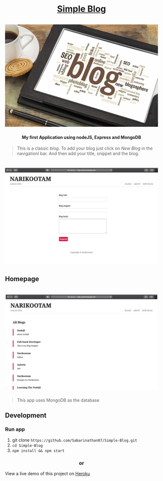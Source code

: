 
<h1 align="center">
<a href="https://github.com/Sabarinathan07/Simple-Blog">Simple Blog
</a><br/><br/>
<img src="https://github.com/Sabarinathan07/Simple-Blog/blob/master/screenshots/Blog-img.jpeg?raw=true">
</br>
</h1>
<h4 align="center">My first Application using nodeJS, Express and MongoDB</h4>
<p align="center">
</p>

> This is a classic _blog_. To add your blog just click on _New_ _Blog_ in the navigationl bar. And then add your title, snippet and the blog.


<h1 align="center">
<a href="https://blog-simpl.herokuapp.com/">
<img src="https://github.com/Sabarinathan07/Simple-Blog/blob/master/screenshots/create-blog.png?raw=true"/>
</h1></a>


## Homepage

<h1 align="center">
<img src="https://github.com/Sabarinathan07/Simple-Blog/blob/master/screenshots/homepage.png?raw=true" width="500px"/>
</h1>

>This app uses MongoDB as the database 

## Development

### Run app

1. git clone ```https://github.com/Sabarinathan07/Simple-Blog.git```
2. ```cd Simple-Blog```
3. ```npm install && npm start  ```


<h3 align="center">or</h3>

View a live demo of this project on [Heroku](https://blog-simpl.herokuapp.com/)




